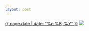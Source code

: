 ```yaml
---
layout: post
---
```


<p>
  <time><a href="/261">{{ page.date | date: "%e %B, %Y" }}</a></time>
  <a href="/261"><img src="{{ site.assets_url }}/261.jpg"/></a>
</p>
